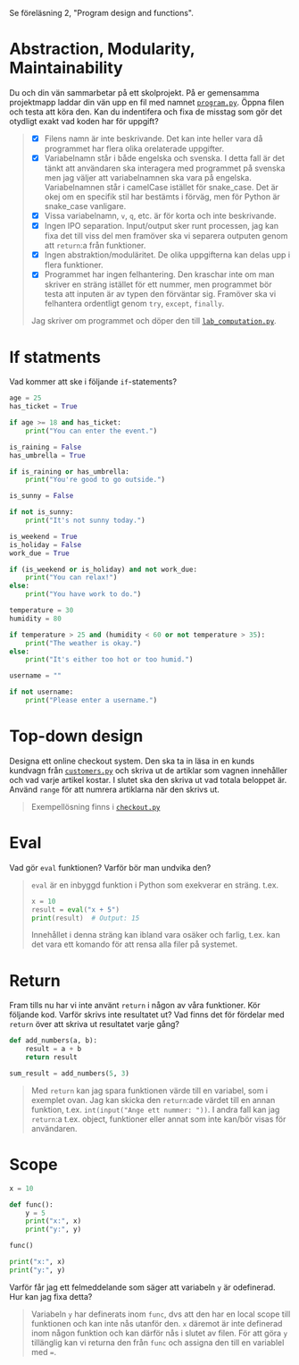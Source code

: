 
Se föreläsning 2, "Program design and functions".


# Abstraction, Modularity, Maintainability

Du och din vän sammarbetar på ett skolprojekt. På er gemensamma projektmapp
laddar din vän upp en fil med namnet [`program.py`](program.py). Öppna filen
och testa att köra den. Kan du indentifera och fixa de misstag som gör det
otydligt exakt vad koden har för uppgift?

> - [x] Filens namn är inte beskrivande. Det kan inte heller vara då programmet
>   har flera olika orelaterade uppgifter.
> - [x] Variabelnamn står i både engelska och svenska. I detta fall är det
>   tänkt att användaren ska interagera med programmet på svenska men jag
>   väljer att variabelnamnen ska vara på engelska. Variabelnamnen står i
>   camelCase istället för snake\_case. Det är okej om en specifik stil har
>   bestämts i förväg, men för Python är snake\_case
>   vanligare.
> - [x] Vissa variabelnamn, `v`, `q`, etc. är för korta och inte beskrivande.
> - [x] Ingen IPO separation. Input/output sker runt processen, jag kan fixa
>   det till viss del men framöver ska vi separera outputen genom att
>   `return`:a från funktioner.
> - [x] Ingen abstraktion/moduläritet. De olika uppgifterna kan delas upp i
>   flera funktioner.
> - [x] Programmet har ingen felhantering. Den kraschar inte om man skriver en
>   sträng istället för ett nummer, men programmet bör testa att inputen är av
>   typen den förväntar sig. Framöver ska vi felhantera ordentligt genom `try`,
>   `except`, `finally`.
>
> Jag skriver om programmet och döper den till
> [`lab_computation.py`](lab_computation.py).


# If statments

Vad kommer att ske i följande `if`-statements?

```python
age = 25
has_ticket = True

if age >= 18 and has_ticket:
    print("You can enter the event.")
```

```python
is_raining = False
has_umbrella = True

if is_raining or has_umbrella:
    print("You're good to go outside.")
```

```python
is_sunny = False

if not is_sunny:
    print("It's not sunny today.")
```

```python
is_weekend = True
is_holiday = False
work_due = True

if (is_weekend or is_holiday) and not work_due:
    print("You can relax!")
else:
    print("You have work to do.")
```

```python
temperature = 30
humidity = 80

if temperature > 25 and (humidity < 60 or not temperature > 35):
    print("The weather is okay.")
else:
    print("It's either too hot or too humid.")
```

```python
username = ""

if not username:
    print("Please enter a username.")
```


# Top-down design

Designa ett online checkout system. Den ska ta in läsa in en kunds kundvagn
från [`customers.py`](customers.py) och skriva ut de artiklar som vagnen
innehåller och vad varje artikel kostar. I slutet ska den skriva ut vad totala
beloppet är. Använd `range` för att numrera artiklarna när den skrivs ut.


> Exempellösning finns i [`checkout.py`](checkout.py)


# Eval

Vad gör `eval` funktionen? Varför bör man undvika den?

> `eval` är en inbyggd funktion i Python som exekverar en sträng. t.ex.
> ```python
> x = 10
> result = eval("x + 5")
> print(result)  # Output: 15
> ```
> 
> Innehållet i denna sträng kan ibland vara osäker och farlig, t.ex. kan det vara
> ett komando för att rensa alla filer på systemet.


# Return


Fram tills nu har vi inte använt `return` i någon av våra funktioner. Kör
följande kod. Varför skrivs inte resultatet ut? Vad finns det för fördelar med
`return` över att skriva ut resultatet varje gång?


```python
def add_numbers(a, b):
    result = a + b
    return result

sum_result = add_numbers(5, 3)
```

> Med `return` kan jag spara funktionen värde till en variabel, som i exemplet
> ovan. Jag kan skicka den `return`:ade värdet till en annan funktion, t.ex.
> `int(input("Ange ett nummer: "))`. I andra fall kan jag `return`:a t.ex.
> object, funktioner eller annat som inte kan/bör visas för användaren.


# Scope


```python
x = 10

def func():
    y = 5
    print("x:", x)
    print("y:", y)

func()

print("x:", x)
print("y:", y)
```

Varför får jag ett felmeddelande som säger att variabeln `y` är odefinerad. Hur
kan jag fixa detta?


> Variabeln `y` har definerats inom `func`, dvs att den har en local scope till
> funktionen och kan inte nås utanför den. `x` däremot är inte definerad inom
> någon funktion och kan därför nås i slutet av filen. För att göra `y`
> tillänglig kan vi returna den från `func` och assigna den till en variablel
> med `=`.
